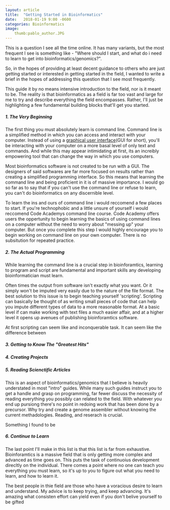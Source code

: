 ```yaml
---
layout: article
title:  "Getting Started in Bioinformatics"
date:   2018-01-19 9:00 -0600
categories: Bioinformatics
image:
    thumb:pablo_author.JPG
---
```


This is a question I see all the time online. It has many variants, but the
most frequent I see is something like - "Where should I start, and what do i need to learn to get into bioinformatics/genomics?". 

So, in the hopes of providing at least decent guidance to others who are just getting started or interested in getting started in the field, I wanted to write a brief in the hopes of addressing this question that I see most frequently.

This guide it by no means intensive introduction to the field, nor is it meant to be. The reality is that bioinformatics as a field is far too vast and large for me to try and  describe everything the field encompasses. Rather, I'll just be highlighting a few fundamental building blocks that'll get you started.

##### 1. The Very Beginning

The first thing you must absolutely learn is command line. Command line is a
simplified method in which you can access and interact with your computer. Instead of using a [graphical user interface](https://en.wikipedia.org/wiki/Graphical_user_interface)(GUI for short), you'll be interacting with your computer on a more basal level of only text and commands. And while this may appear intimidating at first, its an increibly empowering tool that can change the way in which you use computers.

Most bioinformatics software is not created to be run with a GUI. The designers
of said softwares are far more focused on results rather than creating a
simplified programming interface. So this means that learning the command line
and being proficient in it is of massive importance. I would go so far as to
say that if you can't use the command line or refuse to learn, you can't do
bioinformatics on any discernible level. 

To learn the ins and ours of command line i would reccomend a few places to
start. If you're technophobic and a little unsure of yourself i would reccomend
Code Academys command line course. Code Academy offers users the oppertunity to begin learning the basics of using command lines on a computer without the need to worry about "messing up" your computer. But once you complete this step I would highly encourage you to begin working on command line on your own computer. There is no subsitution for repeated practice.


##### 2. The Actual Programming

While learning the command line is a crucial step in bioinforamtics, learning
to program and script are fundamental and important skills any developing
bioinformatician must learn. 

Often times the output from software isn't exactly what you want. Or it simply
won't be imputed very easily due to the nature of the file format. The best
solution to this issue is to begin teaching yourself 'scripting'. Scripting can
basically be thought of as writing small pieces of code that can help you
impute different types of data to a more reasonable format. At a basic level if
can make working with text files a much easier affair, and at a higher level it
opens up avenues of publishing bioinforamtics software.

At first scripting can seem like and inconquerable task. It can seem like the
difference between 



##### 3. Getting to Know The "Greatest Hits"

##### 4. Creating Projects

##### 5. Reading Scienctific Articles

This is an aspect of bioinformatics/genomics that I believe is heavily
understated in most "intro" guides. While many such guides instruct you to get
a handle and grasp on programming, far fewer discuss the necessity of reading
everything you possibly can related to the field. With whatever you end up
pursiong there's no point in redoing work that has been done by a precursor.
Why try and create a genome assembler without knowing the current
methadologies. Reading, and reserach is crucial.

Something I found to be 


##### 6. Continue to Learn

The last point I'll make in this list is that this list is far from exhaustive.
Bioinforamtics is a massive field that is only getting more complex and
advanced as time goes on. This puts the task of continuoius development
direcltly on the individual. There comes a point where no one can teach you
everything you must learn, so it's up to you to figure out what you need to
learn, and how to learn it.

The best people in thie field are those who have a voracious desire to learn
and understand. My advice is to keep trying, and keep advancing. It's amazing
what consisten effort can yield even if you don't belive yourself to be gifted



